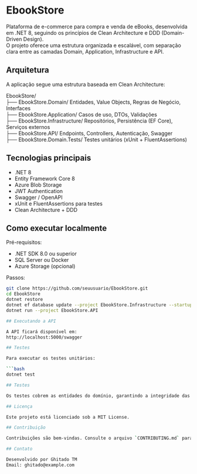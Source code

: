 ﻿# EbookStore

Plataforma de e-commerce para compra e venda de eBooks, desenvolvida em .NET 8, seguindo os princípios de Clean Architecture e DDD (Domain-Driven Design).  
O projeto oferece uma estrutura organizada e escalável, com separação clara entre as camadas Domain, Application, Infrastructure e API.

## Arquitetura

A aplicação segue uma estrutura baseada em Clean Architecture:

EbookStore/  
├── EbookStore.Domain/          Entidades, Value Objects, Regras de Negócio, Interfaces  
├── EbookStore.Application/     Casos de uso, DTOs, Validações  
├── EbookStore.Infrastructure/  Repositórios, Persistência (EF Core), Serviços externos  
├── EbookStore.API/             Endpoints, Controllers, Autenticação, Swagger  
├── EbookStore.Domain.Tests/    Testes unitários (xUnit + FluentAssertions)

## Tecnologias principais

- .NET 8  
- Entity Framework Core 8  
- Azure Blob Storage  
- JWT Authentication  
- Swagger / OpenAPI  
- xUnit e FluentAssertions para testes  
- Clean Architecture + DDD

## Como executar localmente

Pré-requisitos:  
- .NET SDK 8.0 ou superior  
- SQL Server ou Docker  
- Azure Storage (opcional)

Passos:

```bash
git clone https://github.com/seuusuario/EbookStore.git
cd EbookStore
dotnet restore
dotnet ef database update --project EbookStore.Infrastructure --startup-project EbookStore.API
dotnet run --project EbookStore.API

## Executando a API

A API ficará disponível em:  
http://localhost:5000/swagger

## Testes

Para executar os testes unitários:

```bash
dotnet test

## Testes

Os testes cobrem as entidades do domínio, garantindo a integridade das regras de negócio.

## Licença

Este projeto está licenciado sob a MIT License.

## Contribuição

Contribuições são bem-vindas. Consulte o arquivo `CONTRIBUTING.md` para mais informações.

## Contato

Desenvolvido por Ghitado TM  
Email: ghitado@example.com
